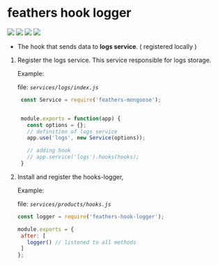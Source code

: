 # feathers hook logger

<img src="https://img.shields.io/github/tag/oizpans/feathers-hook-logger.svg" /> <img src="https://img.shields.io/npm/v/jest.svg?label=jest" /> <img src="https://img.shields.io/npm/v/eslint.svg?label=eslint" /> <img src="https://img.shields.io/npm/v/@feathersjs/feathers.svg?label=@feathersjs/feathers" />

- The hook that sends data to **logs service**. ( registered locally )


1. Register the logs service. This service responsible for logs storage.

   Example:

   file: *`services/logs/index.js`*
   ```js
    const Service = require('feathers-mongoose');


    module.exports = function(app) {
      const options = {};
      // definition of logs service
      app.use('logs', new Service(options));

      // adding hook
      // app.service('logs').hooks(hooks);
    }
   ```

2. Install and register the hooks-logger,

   Example:

   file: *`services/products/hooks.js`*

   ```js
   const logger = require('feathers-hook-logger');

   module.exports = {
    after: [
      logger() // listened to all methods
    ]
   };
   ```
